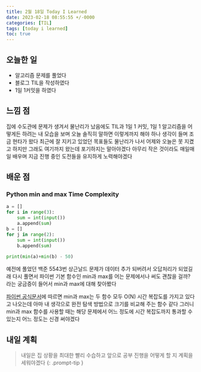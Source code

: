 ```yaml
---
title: 2월 18일 Today I Learned
date: 2023-02-18 08:55:55 +/-0000
categories: [TIL]
tags: [today i learned]
toc: true
---
```


## 오늘한 일

* 알고리즘 문제를 풀었다
* 블로그 TIL을 작성하였다
* 1일 1커밋을 하였다

## 느낌 점

집에 수도관에 문제가 생겨서 물난리가 났음에도 TIL과 1일 1 커밋, 1일 1 알고리즘을 어떻게든
하려는 내 모습을 보며 오늘 솔직히 말하면 이렇게까지 해야 하나 생각이 들며 조금 현타가 왔다 
최근에 잘 지키고 있었던 목표들도 물난리가 나서 어제와 오늘은 못 지켰고 하지만 그래도 여기까지 
왔는데 포기하지는 말아야겠다 아무리 작은 것이라도 매일매일 배우며 지금 진행 중인 도전들을 유지하게
노력해야겠다


## 배운 점

### Python min and max Time Complexity

~~~python
a = []
for i in range(3):
    sum = int(input())
    a.append(sum)
b = []
for j in range(2):
    sum = int(input())
    b.append(sum)
    
print(min(a)+min(b) - 50)
~~~

예전에 풀었던 백준 5543번 상근날드 문제가 데이터 추가 되버려서 오답처리가 되었길래
다시 풀면서 파이썬 기본 함수인 min과 max를 어는 문제에서나 써도 괜찮을 걸까?라는
궁금증이 들어서 min과 max에 대해 찾아봤다

[파이썬 공식문서](https://wiki.python.org/moin/TimeComplexity)에 따르면 min과 max는
두 함수 모두 O(N) 시간 복잡도를 가지고 있다고 나오는데 아마 내 생각으로 완전 탐색 방법으로 크기를 비교해 주는 함수 같다 그러니 min과 max 함수를 사용할 때는 해당 문제에서 어느 정도에 시간 복잡도까지 통과할 수 있는지 어느 정도는 신경 써야겠다

## 내일 계획

> 내일은 집 상황을 최대한 빨리 수습하고 앞으로 공부 진행을 어떻게 할 지 계획을 세워야겠다 {: .prompt-tip }